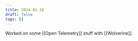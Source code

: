 ```yaml
---
title: 2024-01-26
draft: false
tags: []
---
```

Worked on some [[Open Telemetry]] stuff with [[Wolverine]]. 